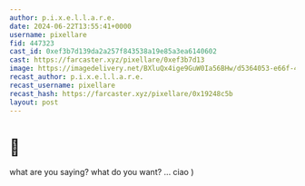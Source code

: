 ```yaml
---
author: p.i.x.e.l.l.a.r.e.
date: 2024-06-22T13:55:41+0000
username: pixellare
fid: 447323
cast_id: 0xef3b7d139da2a257f843538a19e85a3ea6140602
cast: https://farcaster.xyz/pixellare/0xef3b7d13
image: https://imagedelivery.net/BXluQx4ige9GuW0Ia56BHw/d5364053-e66f-4493-45e1-5329123e1900/original
recast_author: p.i.x.e.l.l.a.r.e.
recast_username: pixellare
recast_hash: https://farcaster.xyz/pixellare/0x19248c5b
layout: post
---
```


# 🤌

what are you saying?
what do you want?
...
ciao )

<img src='https://imagedelivery.net/BXluQx4ige9GuW0Ia56BHw/d5364053-e66f-4493-45e1-5329123e1900/original' alt='' referrerpolicy='no-referrer'/>
